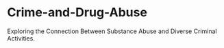 # Crime-and-Drug-Abuse
Exploring the Connection Between Substance Abuse and Diverse Criminal Activities.
